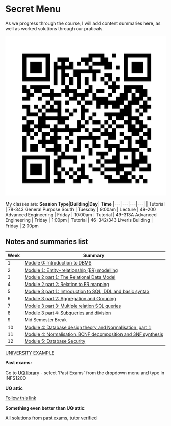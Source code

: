 # Secret Menu
 
As we progress through the course, I will add content summaries here, as well as worked solutions through our praticals.

![alt text](assets\IMG44.PNG)


My classes are:
**Session Type**|**Building**|**Day**| **Time**
|---|---|---|---|
| Tutorial | 78-343 General Purpose South | Tuesday | 9:00am
| Lecture | 49-200 Advanced Engineering | Friday | 10:00am
| Tutorial | 49-313A Advanced Engineering | Friday | 1:00pm
| Tutorial | 46-342/343 Liveris Building | Friday | 2:00pm


## Notes and summaries list

|**Week**| **Summary** 
|---|---|
|1|[Module 0: Introduction to DBMS](module0.html)
|2|[Module 1: Entity-relationship (ER) modelling](MODULE1.html)|
|3|[Module 2 part 1: The Relational Data Model](module2p1.html)
| 4 | [Module 2 part 2: Relation to ER mapping](module2p2.html)
| 5| [Module 3 part 1: Introduction to SQL, DDL and basic syntax](module3p1.html)
| 6 | [Module 3 part 2: Aggregation and Grouping](module3p2.html)
| 7 | [Module 3 part 3: Multiple relation SQL queries](module3p3.html)
| 8 | [Module 3 part 4: Subqueries and division](module3p4.html)
|9| Mid Semester Break|
| 10 | [Module 4: Database design theory and Normalisation, part 1](module4p1.html)
| 11 | [Module 4: Normalisation, BCNF decomposition and 3NF synthesis](module4p2.html)
| 12 | [Module 5: Database Security](module5.html)


[UNIVERSITY EXAMPLE](university_example.html)


**Past exams:**

Go to [UQ library](https://www.library.uq.edu.au/) - select 'Past Exams' from the dropdown menu and type in INFS1200

**UQ attic**

[Follow this link](https://uqattic.net/)

**Something even better than UQ attic**:

[All solutions from past exams, tutor verified](https://speckle-spy-243.notion.site/INFS1200-7900-Past-Exam-9b7bf13c78bd44b8823cb9e6f2b83209)